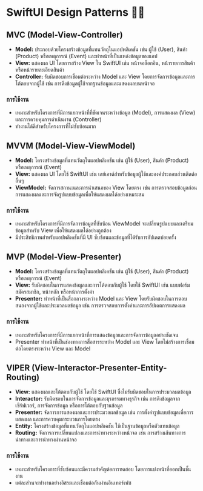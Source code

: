 # SwiftUI Design Patterns 🐦‍🔥

## MVC (Model-View-Controller)

- **Model:** ประกอบด้วยโครงสร้างข้อมูลที่แทนวัตถุในแอปพลิเคชัน เช่น ผู้ใช้ (User), สินค้า (Product) หรือเหตุการณ์ (Event) และทำหน้าที่เป็นแหล่งข้อมูลของแอป
- **View:** แสดงผล UI โดยการสร้าง View ใน SwiftUI เช่น หน้าจอล็อกอิน, หน้ารายการสินค้า หรือหน้ารายละเอียดสินค้า
- **Controller:** รับผิดชอบการเชื่อมต่อระหว่าง Model และ View โดยการจัดการข้อมูลและการโต้ตอบจากผู้ใช้ เช่น การดึงข้อมูลผู้ใช้จากฐานข้อมูลและแสดงผลบนหน้าจอ

### การใช้งาน
- เหมาะสำหรับโครงการที่มีการแยกหน้าที่ที่ชัดเจนระหว่างข้อมูล (Model), การแสดงผล (View) และการควบคุมการดำเนินงาน (Controller)
- ทำงานได้ดีสำหรับโครงการที่ไม่ซับซ้อนมาก


## MVVM (Model-View-ViewModel)

- **Model:** โครงสร้างข้อมูลที่แทนวัตถุในแอปพลิเคชัน เช่น ผู้ใช้ (User), สินค้า (Product) หรือเหตุการณ์ (Event)
- **View:** แสดงผล UI โดยใช้ SwiftUI เช่น เลย์เอาต์สำหรับข้อมูลผู้ใช้และองค์ประกอบส่วนติดต่ออื่นๆ
- **ViewModel:** จัดการสถานะและการนำเสนอของ View โดยตรง เช่น การตรวจสอบข้อมูลก่อนการแสดงผลและการจัดรูปแบบข้อมูลเพื่อให้แสดงผลได้อย่างเหมาะสม

### การใช้งาน
- เหมาะสำหรับโครงการที่มีการจัดการข้อมูลที่ซับซ้อน ViewModel จะเปลี่ยนรูปแบบและเตรียมข้อมูลสำหรับ View เพื่อให้แสดงผลได้อย่างถูกต้อง
- มีประสิทธิภาพสำหรับแอปพลิเคชันที่มี UI ซับซ้อนและข้อมูลที่ได้รับการอัปเดตบ่อยครั้ง


## MVP (Model-View-Presenter)

- **Model:** โครงสร้างข้อมูลที่แทนวัตถุในแอปพลิเคชัน เช่น ผู้ใช้ (User), สินค้า (Product) หรือเหตุการณ์ (Event)
- **View:** รับผิดชอบในการแสดงข้อมูลและการโต้ตอบกับผู้ใช้ โดยใช้ SwiftUI เช่น แบบฟอร์มสมัครสมาชิก, หน้าหลัก หรือหน้าการตั้งค่า
- **Presenter:** ทำหน้าที่เป็นสื่อกลางระหว่าง Model และ View โดยรับผิดชอบในการตอบสนองจากผู้ใช้และประมวลผลข้อมูล เช่น การตรวจสอบการตั้งค่าและการอัปเดตการแสดงผล

### การใช้งาน
- เหมาะสำหรับโครงการที่มีการแยกหน้าที่การแสดงข้อมูลและการจัดการข้อมูลอย่างชัดเจน
- Presenter ทำหน้าที่เป็นช่องทางการสื่อสารระหว่าง Model และ View โดยไม่สร้างการเชื่อมต่อโดยตรงระหว่าง View และ Model


## VIPER (View-Interactor-Presenter-Entity-Routing)

- **View:** แสดงผลและโต้ตอบกับผู้ใช้ โดยใช้ SwiftUI ซึ่งไม่รับผิดชอบในการประมวลผลข้อมูล
- **Interactor:** รับผิดชอบในการจัดการข้อมูลและธุรกรรมทางธุรกิจ เช่น การดึงข้อมูลจากเซิร์ฟเวอร์, การจัดการข้อมูล หรือการโต้ตอบกับฐานข้อมูล
- **Presenter:** จัดการการแสดงผลและการประมวลผลข้อมูล เช่น การตั้งค่ารูปแบบข้อมูลเพื่อการแสดงผล และการควบคุมกระบวนการโดยตรง
- **Entity:** โครงสร้างข้อมูลที่แทนวัตถุในแอปพลิเคชัน ใช้เป็นฐานข้อมูลหรือตัวแทนข้อมูล
- **Routing:** จัดการการเปลี่ยนแปลงและการนำทางระหว่างหน้าจอ เช่น การสร้างเส้นทางการนำทางและการนำทางผ่านหน้าจอ

### การใช้งาน
- เหมาะสำหรับโครงการที่ซับซ้อนและมีความสำคัญต่อการทดสอบ โดยการแบ่งหน้าที่ออกเป็นชั้นงาน
- แต่ละส่วนจะทำงานอย่างอิสระและเชื่อมต่อกันผ่านอินเทอร์เฟซ


